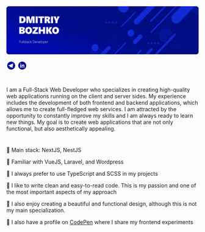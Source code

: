 <img src="./banner.png">

<a href="https://t.me/finik_xxx"><img src="./icons/telegram.svg" alt="telegram" width="25" height="25"></a>
<a href="https://www.linkedin.com/in/finikkkk/"><img src="./icons/linkedin.svg" alt="linkedin" width="25" height="25"></a>

#
I am a Full-Stack Web Developer who specializes in creating high-quality web applications running on the client and server sides. My experience includes the development of both frontend and backend applications, which allows me to create full-fledged web services. I am attracted by the opportunity to constantly improve my skills and I am always ready to learn new things. My goal is to create web applications that are not only functional, but also aesthetically appealing.

#
🔷 Main stack: NextJS, NestJS

🔷 Familiar with VueJS, Laravel, and Wordpress

🔷 I always prefer to use TypeScript and SCSS in my projects

🔷 I like to write clean and easy-to-read code. This is my passion and one of the most important aspects of my approach

🔷 I also enjoy creating a beautiful and functional design, although this is not my main specialization.

🔷 I also have a profile on [CodePen](https://codepen.io/finikkkk) where I share my frontend experiments
